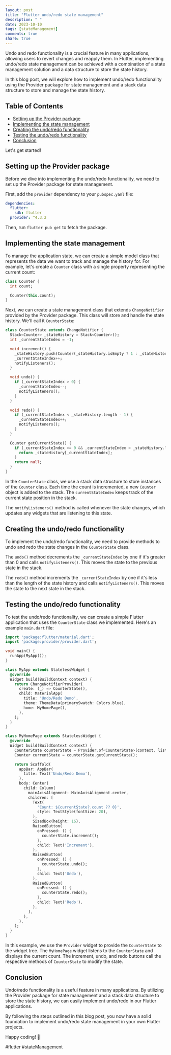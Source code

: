 ```yaml
---
layout: post
title: "Flutter undo/redo state management"
description: " "
date: 2023-10-10
tags: [stateManagement]
comments: true
share: true
---
```


Undo and redo functionality is a crucial feature in many applications, allowing users to revert changes and reapply them. In Flutter, implementing undo/redo state management can be achieved with a combination of a state management solution and a data structure to store the state history.

In this blog post, we will explore how to implement undo/redo functionality using the Provider package for state management and a stack data structure to store and manage the state history.

## Table of Contents
- [Setting up the Provider package](#setting-up-the-provider-package)
- [Implementing the state management](#implementing-the-state-management)
- [Creating the undo/redo functionality](#creating-the-undo-redo-functionality)
- [Testing the undo/redo functionality](#testing-the-undo-redo-functionality)
- [Conclusion](#conclusion)

Let's get started!

## Setting up the Provider package
Before we dive into implementing the undo/redo functionality, we need to set up the Provider package for state management.

First, add the `provider` dependency to your `pubspec.yaml` file:

```yaml
dependencies:
  flutter:
    sdk: flutter
  provider: ^4.3.2
```

Then, run `flutter pub get` to fetch the package.

## Implementing the state management
To manage the application state, we can create a simple model class that represents the data we want to track and manage the history for. For example, let's create a `Counter` class with a single property representing the current count:

```dart
class Counter {
  int count;

  Counter(this.count);
}
```

Next, we can create a state management class that extends `ChangeNotifier` provided by the Provider package. This class will store and handle the state history. We'll call it `CounterState`:

```dart
class CounterState extends ChangeNotifier {
  Stack<Counter> _stateHistory = Stack<Counter>();
  int _currentStateIndex = -1;

  void increment() {
    _stateHistory.push(Counter(_stateHistory.isEmpty ? 1 : _stateHistory.top().count + 1));
    _currentStateIndex++;
    notifyListeners();
  }

  void undo() {
    if (_currentStateIndex > 0) {
      _currentStateIndex--;
      notifyListeners();
    }
  }

  void redo() {
    if (_currentStateIndex < _stateHistory.length - 1) {
      _currentStateIndex++;
      notifyListeners();
    }
  }

  Counter getCurrentState() {
    if (_currentStateIndex >= 0 && _currentStateIndex < _stateHistory.length) {
      return _stateHistory[_currentStateIndex];
    }
    return null;
  }
}
```

In the `CounterState` class, we use a stack data structure to store instances of the `Counter` class. Each time the count is incremented, a new `Counter` object is added to the stack. The `currentStateIndex` keeps track of the current state position in the stack.

The `notifyListeners()` method is called whenever the state changes, which updates any widgets that are listening to this state.

## Creating the undo/redo functionality
To implement the undo/redo functionality, we need to provide methods to undo and redo the state changes in the `CounterState` class.

The `undo()` method decrements the `_currentStateIndex` by one if it's greater than 0 and calls `notifyListeners()`. This moves the state to the previous state in the stack.

The `redo()` method increments the `_currentStateIndex` by one if it's less than the length of the state history and calls `notifyListeners()`. This moves the state to the next state in the stack.

## Testing the undo/redo functionality
To test the undo/redo functionality, we can create a simple Flutter application that uses the `CounterState` class we implemented. Here's an example `main.dart` file:

```dart
import 'package:flutter/material.dart';
import 'package:provider/provider.dart';

void main() {
  runApp(MyApp());
}

class MyApp extends StatelessWidget {
  @override
  Widget build(BuildContext context) {
    return ChangeNotifierProvider(
      create: (_) => CounterState(),
      child: MaterialApp(
        title: 'Undo/Redo Demo',
        theme: ThemeData(primarySwatch: Colors.blue),
        home: MyHomePage(),
      ),
    );
  }
}

class MyHomePage extends StatelessWidget {
  @override
  Widget build(BuildContext context) {
    CounterState counterState = Provider.of<CounterState>(context, listen: true);
    Counter currentState = counterState.getCurrentState();

    return Scaffold(
      appBar: AppBar(
        title: Text('Undo/Redo Demo'),
      ),
      body: Center(
        child: Column(
          mainAxisAlignment: MainAxisAlignment.center,
          children: [
            Text(
              'Count: ${currentState?.count ?? 0}',
              style: TextStyle(fontSize: 20),
            ),
            SizedBox(height: 16),
            RaisedButton(
              onPressed: () {
                counterState.increment();
              },
              child: Text('Increment'),
            ),
            RaisedButton(
              onPressed: () {
                counterState.undo();
              },
              child: Text('Undo'),
            ),
            RaisedButton(
              onPressed: () {
                counterState.redo();
              },
              child: Text('Redo'),
            ),
          ],
        ),
      ),
    );
  }
}
```

In this example, we use the `Provider` widget to provide the `CounterState` to the widget tree. The `MyHomePage` widget listens to the `CounterState` and displays the current count. The increment, undo, and redo buttons call the respective methods of `CounterState` to modify the state.

## Conclusion
Undo/redo functionality is a useful feature in many applications. By utilizing the Provider package for state management and a stack data structure to store the state history, we can easily implement undo/redo in our Flutter applications.

By following the steps outlined in this blog post, you now have a solid foundation to implement undo/redo state management in your own Flutter projects.

Happy coding! 🚀

#flutter #stateManagement